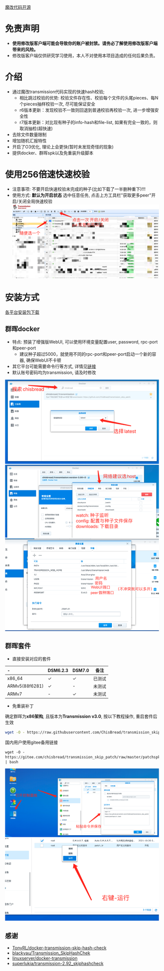 [魔改代码开源](https://github.com/ChisBread/transmission_pt_edition)

# 免责声明

- **使用修改版客户端可能会导致你的账户被封禁。请务必了解使用修改版客户端带来的风险。**
- 修改版客户端仅供研究学习使用，本人不对使用本项目造成的任何后果负责。

# 介绍

- 通过魔改transmission代码实现的快速hash校验;
  - 相比跳过校验的优势: 校验文件存在性、校验每个文件的头尾pieces、每N个pieces抽样校验一次, 尽可能保证安全
  - r6版本更新：发现校验不一致则回退到普通校验再校验一次, 进一步增强安全性
  - r7版本更新：对比现有种子的info-hash和file-list, 如果有完全一致的，则取消抽检(超快速)
- 去除文件数量限制
- 增加随机汇报特性
- 开启了O3优化, 理论上会更快(暂时未发现奇怪的现象)
- 提供docker、群晖spk以及免重装升级脚本

# 使用256倍速快速校验
- 注意事项: 不要开启快速校验未完成的种子(比如下载了一半删种重下)!!!
- 使用方式: **默认为开启状态** 选中任意任务, 点击上方工具栏"获取更多peer"开启/关闭全局快速校验
![image](https://github.com/ChisBread/transmission_skip_patch/raw/master/%20resource/switch_1.png)

# 安装方式
[各平台安装包下载](https://github.com/ChisBread/transmission_pt_edition/releases)

## 群晖docker
- 特点: 预装了增强版WebUI, 可以使用环境变量配置user, password, rpc-port和peer-port
  - 建议种子超过5000，就使用不同的rpc-port和peer-port启动一个新的容器, 确保WebUI不卡顿
- 其它平台可能需要命令行等方式, 详情见[链接](https://hub.docker.com/repository/docker/chisbread/transmission)
- 默认账号密码均为transmission, 请及时修改

![image](https://github.com/ChisBread/transmission_skip_patch/raw/master/%20resource/docker_1.png)
![image](https://github.com/ChisBread/transmission_skip_patch/raw/master/%20resource/docker_2.png)
![image](https://github.com/ChisBread/transmission_skip_patch/raw/master/%20resource/docker_3.png)

## 群晖套件

- 直接安装对应的套件

| - | DSM6.2.3 | DSM7.0 | 备注 |
| :--------  | :-----  | :----  | :----:  |
| x86_64 | ✓ | ✓ | 已测试 |
| ARMv5(88f6281) | ✓ | - | 未测试 |
| ARMv7 | - | ✓ | 未测试 |

- 免重装补丁

确定群晖为**x86架构**, 且版本为**Transmission v3.0**, 按以下教程操作, 重启套件后生效

```bash
wget -O - https://raw.githubusercontent.com/ChisBread/transmission_skip_patch/master/patchspk.sh | bash
```

国内用户使用gitee备用链接

```
wget -O - https://gitee.com/chisbread/transmission_skip_patch/raw/master/patchspk.sh | bash
```

![image](https://github.com/ChisBread/transmission_skip_patch/raw/master/%20resource/patch_1.jpg)
![image](https://github.com/ChisBread/transmission_skip_patch/raw/master/%20resource/patch_2.jpg)

## 感谢

- [TonyRL/docker-transmission-skip-hash-check](https://github.com/TonyRL/docker-transmission-skip-hash-check)
- [blackyau/Transmission_SkipHashChek](https://github.com/blackyau/Transmission_SkipHashChek/)
- [linuxserver/docker-transmission](https://github.com/linuxserver/docker-transmission)
- [superlukia/transmission-2.92_skiphashcheck](https://github.com/superlukia/transmission-2.92_skiphashcheck)
